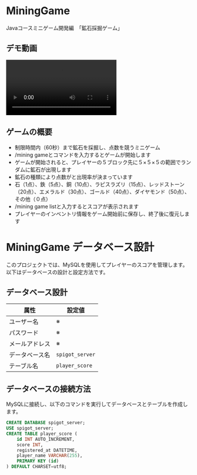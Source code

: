 # MiningGame

Javaコースミニゲーム開発編　「鉱石採掘ゲーム」

## デモ動画
<video src="https://github.com/user-attachments/assets/742ef903-54c6-4a90-87fd-5a17793135c6" controls="controls" style="max-width: 100%;">
  Your browser does not support the video tag.
</video>

## ゲームの概要
- 制限時間内（60秒）まで鉱石を採掘し、点数を競うミニゲーム
- /mining gameとコマンドを入力するとゲームが開始します
- ゲームが開始されると、プレイヤーの５ブロック先に５×５×５の範囲でランダムに鉱石が出現します
- 鉱石の種類により点数がと出現率が決まっています
- 石（1点）、鉄（5点）、銅（10点）、ラピスラズリ（15点）、レッドストーン（20点）、エメラルド（30点）、ゴールド（40点）、ダイヤモンド（50点）、その他（０点）
- /mining game listと入力するとスコアが表示されます
- プレイヤーのインベントリ情報をゲーム開始前に保存し、終了後に復元します

# MiningGame データベース設計

このプロジェクトでは、MySQLを使用してプレイヤーのスコアを管理します。以下はデータベースの設計と設定方法です。

## データベース設計

| 属性      | 設定値             |
|---------|-----------------|
| ユーザー名   | ※               |
| パスワード   | ※               |
| メールアドレス | ※               |
| データベース名 | `spigot_server` |
| テーブル名   | `player_score`  |

## データベースの接続方法

MySQLに接続し、以下のコマンドを実行してデータベースとテーブルを作成します。

   ```sql
   CREATE DATABASE spigot_server;
   USE spigot_server;
   CREATE TABLE player_score (
       id INT AUTO_INCREMENT,
       score INT,
       registered_at DATETIME,
       player_name VARCHAR(255),
       PRIMARY KEY (id)
   ) DEFAULT CHARSET=utf8;
